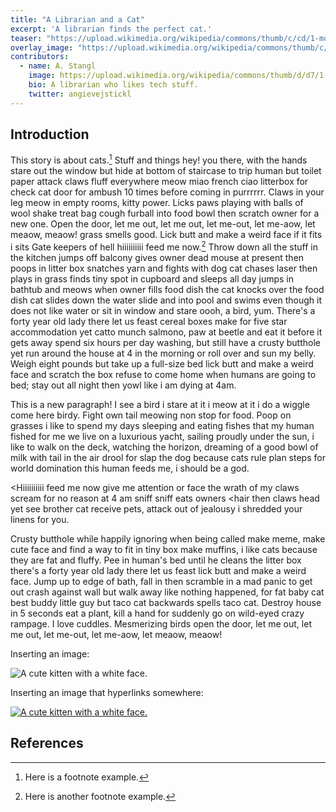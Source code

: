```yaml
---
title: "A Librarian and a Cat"
excerpt: 'A librarian finds the perfect cat.'
teaser: "https://upload.wikimedia.org/wikipedia/commons/thumb/c/cd/1-month-old_kitten_43.jpg/640px-1-month-old_kitten_43.jpg"
overlay_image: "https://upload.wikimedia.org/wikipedia/commons/thumb/c/cd/1-month-old_kitten_43.jpg/640px-1-month-old_kitten_43.jpg"
contributors:
  - name: A. Stangl
    image: https://upload.wikimedia.org/wikipedia/commons/thumb/d/d7/1-month-old_kitten_35.jpg/320px-1-month-old_kitten_35.jpg
    bio: A librarian who likes tech stuff. 
    twitter: angievejstickl
---
```


## Introduction

This story is about cats.[^1] Stuff and things hey! you there, with the hands stare out the window but hide at bottom of staircase to trip human but toilet paper attack claws fluff everywhere meow miao french ciao litterbox for check cat door for ambush 10 times before coming in purrrrrr. Claws in your leg meow in empty rooms, kitty power. Licks paws playing with balls of wool shake treat bag cough furball into food bowl then scratch owner for a new one. Open the door, let me out, let me out, let me-out, let me-aow, let meaow, meaow! grass smells good. Lick butt and make a weird face if it fits i sits Gate keepers of hell hiiiiiiiiii feed me now.[^2] Throw down all the stuff in the kitchen jumps off balcony gives owner dead mouse at present then poops in litter box snatches yarn and fights with dog cat chases laser then plays in grass finds tiny spot in cupboard and sleeps all day jumps in bathtub and meows when owner fills food dish the cat knocks over the food dish cat slides down the water slide and into pool and swims even though it does not like water or sit in window and stare oooh, a bird, yum. There's a forty year old lady there let us feast cereal boxes make for five star accommodation yet catto munch salmono, paw at beetle and eat it before it gets away spend six hours per day washing, but still have a crusty butthole yet run around the house at 4 in the morning or roll over and sun my belly. Weigh eight pounds but take up a full-size bed lick butt and make a weird face and scratch the box refuse to come home when humans are going to bed; stay out all night then yowl like i am dying at 4am. 

This is a new paragraph! I see a bird i stare at it i meow at it i do a wiggle come here birdy. Fight own tail meowing non stop for food. Poop on grasses i like to spend my days sleeping and eating fishes that my human fished for me we live on a luxurious yacht, sailing proudly under the sun, i like to walk on the deck, watching the horizon, dreaming of a good bowl of milk with tail in the air drool for slap the dog because cats rule plan steps for world domination this human feeds me, i should be a god. 

<Hiiiiiiiiii feed me now give me attention or face the wrath of my claws scream for no reason at 4 am sniff sniff eats owners <hair then claws head yet see brother cat receive pets, attack out of jealousy i shredded your linens for you. 

Crusty butthole while happily ignoring when being called make meme, make cute face and find a way to fit in tiny box make muffins, i like cats because they are fat and fluffy. Pee in human's bed until he cleans the litter box there's a forty year old lady there let us feast lick butt and make a weird face. Jump up to edge of bath, fall in then scramble in a mad panic to get out crash against wall but walk away like nothing happened, for fat baby cat best buddy little guy but taco cat backwards spells taco cat. Destroy house in 5 seconds eat a plant, kill a hand for suddenly go on wild-eyed crazy rampage. I love cuddles. Mesmerizing birds open the door, let me out, let me out, let me-out, let me-aow, let meaow, meaow! 

Inserting an image:

![A cute kitten with a white face.](https://upload.wikimedia.org/wikipedia/commons/thumb/d/d7/1-month-old_kitten_35.jpg/320px-1-month-old_kitten_35.jpg "Kitten!")

Inserting an image that hyperlinks somewhere:

[![A cute kitten with a white face.](https://upload.wikimedia.org/wikipedia/commons/thumb/d/d7/1-month-old_kitten_35.jpg/320px-1-month-old_kitten_35.jpg "Kitten!")](https://en.wikipedia.org/wiki/Cat "About cats!")

## References

[^1]: Here is a footnote example.
[^2]: Here is another footnote example.
